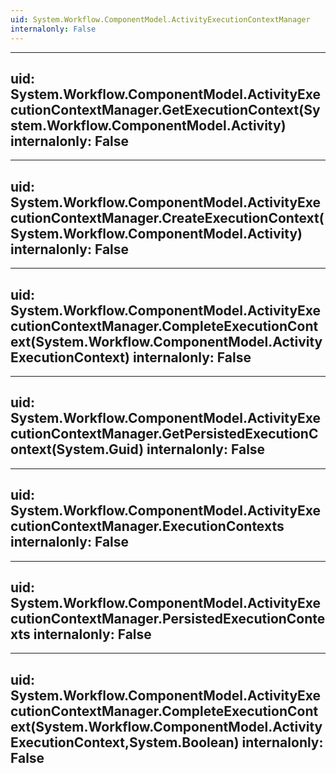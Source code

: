 ```yaml
---
uid: System.Workflow.ComponentModel.ActivityExecutionContextManager
internalonly: False
---
```


---
uid: System.Workflow.ComponentModel.ActivityExecutionContextManager.GetExecutionContext(System.Workflow.ComponentModel.Activity)
internalonly: False
---

---
uid: System.Workflow.ComponentModel.ActivityExecutionContextManager.CreateExecutionContext(System.Workflow.ComponentModel.Activity)
internalonly: False
---

---
uid: System.Workflow.ComponentModel.ActivityExecutionContextManager.CompleteExecutionContext(System.Workflow.ComponentModel.ActivityExecutionContext)
internalonly: False
---

---
uid: System.Workflow.ComponentModel.ActivityExecutionContextManager.GetPersistedExecutionContext(System.Guid)
internalonly: False
---

---
uid: System.Workflow.ComponentModel.ActivityExecutionContextManager.ExecutionContexts
internalonly: False
---

---
uid: System.Workflow.ComponentModel.ActivityExecutionContextManager.PersistedExecutionContexts
internalonly: False
---

---
uid: System.Workflow.ComponentModel.ActivityExecutionContextManager.CompleteExecutionContext(System.Workflow.ComponentModel.ActivityExecutionContext,System.Boolean)
internalonly: False
---
